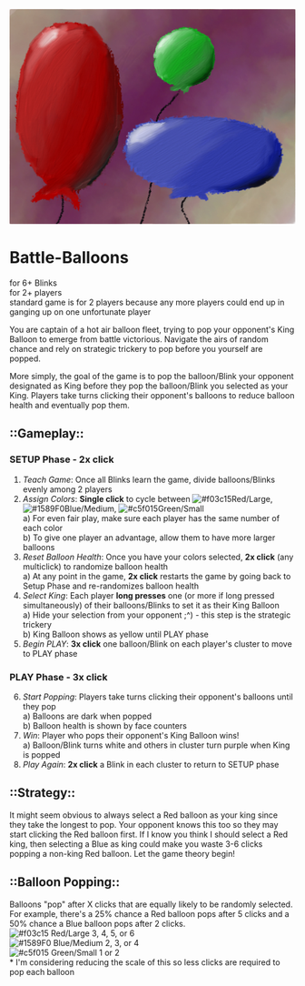 ![TheHuntBanner](/images/Balloons.jpg) 

# Battle-Balloons
for 6+ Blinks 
</br>for 2+ players 
</br>  standard game is for 2 players because any more players could end up in ganging up on one unfortunate player

You are captain of a hot air balloon fleet, trying to pop your opponent's King Balloon to emerge from battle victorious.  Navigate the airs of random chance and rely on strategic trickery to pop before you yourself are popped.

More simply, the goal of the game is to pop the balloon/Blink your opponent designated as King before they pop the balloon/Blink you selected as your King.  Players take turns clicking their opponent's balloons to reduce balloon health and eventually pop them.

## ::Gameplay::
### SETUP Phase - 2x click
1. *Teach Game*: Once all Blinks learn the game, divide balloons/Blinks evenly among 2 players
2. *Assign Colors*: **Single click** to cycle between ![#f03c15](https://via.placeholder.com/15/f03c15/000000?text=+)Red/Large, ![#1589F0](https://via.placeholder.com/15/1589F0/000000?text=+)Blue/Medium, ![#c5f015](https://via.placeholder.com/15/c5f015/000000?text=+)Green/Small
  </br> a) For even fair play, make sure each player has the same number of each color
  </br> b) To give one player an advantage, allow them to have more larger balloons
3. *Reset Balloon Health*: Once you have your colors selected, **2x click** (any multiclick) to randomize balloon health
  </br> a) At any point in the game, **2x click** restarts the game by going back to Setup Phase and re-randomizes balloon health
4. *Select King*: Each player **long presses** one (or more if long pressed simultaneously) of their balloons/Blinks to set it as their King Balloon
  </br> a) Hide your selection from your opponent ;^) - this step is the strategic trickery
  </br> b) King Balloon shows as yellow until PLAY phase
5. *Begin PLAY*: **3x click** one balloon/Blink on each player's cluster to move to PLAY phase 

### PLAY Phase - 3x click
6. *Start Popping*: Players take turns clicking their opponent's balloons until they pop
  </br> a) Balloons are dark when popped
  </br> b) Balloon health is shown by face counters 
7. *Win*: Player who pops their opponent's King Balloon wins!
  </br> a) Balloon/Blink turns white and others in cluster turn purple when King is popped
8. *Play Again*: **2x click** a Blink in each cluster to return to SETUP phase
  
## ::Strategy::
It might seem obvious to always select a Red balloon as your king since they take the longest to pop.  Your opponent knows this too so they may start clicking the Red balloon first.  If I know you think I should select a Red king, then selecting a Blue as king could make you waste 3-6 clicks popping a non-king Red balloon.  Let the game theory begin!

## ::Balloon Popping::
Balloons "pop" after X clicks that are equally likely to be randomly selected.  For example, there's a 25% chance a Red balloon pops after 5 clicks and a 50% chance a Blue balloon pops after 2 clicks.
  </br>![#f03c15](https://via.placeholder.com/15/f03c15/000000?text=+) Red/Large 3, 4, 5, or 6 
  </br>![#1589F0](https://via.placeholder.com/15/1589F0/000000?text=+) Blue/Medium 2, 3, or 4
  </br>![#c5f015](https://via.placeholder.com/15/c5f015/000000?text=+) Green/Small 1 or 2
  </br>* I'm considering reducing the scale of this so less clicks are required to pop each balloon
  

